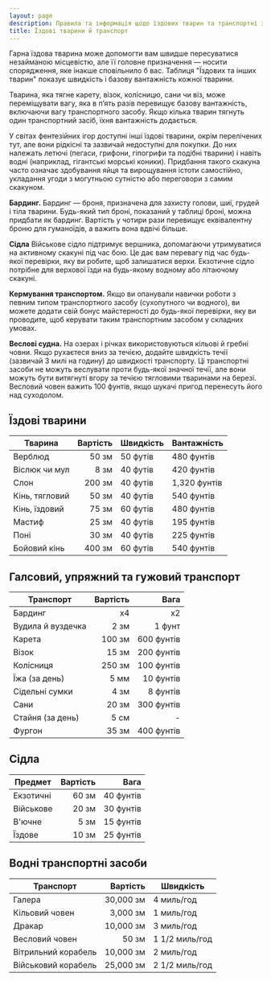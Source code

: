 ```yaml
---
layout: page
description: Правила та інформація щодо їздових тварин та транспортні засоби
title: Їздові тварини й транспорт
---
```


Гарна їздова тварина може допомогти вам швидше пересуватися незайманою місцевістю, але її головне призначення — носити спорядження, яке інакше сповільнило б вас. Таблиця "Їздових та інших тварин" показує швидкість і базову вантажність кожної тварини.

Тварина, яка тягне карету, візок, колісницю, сани чи віз, може переміщувати вагу, яка в п’ять разів перевищує базову вантажність, включаючи вагу транспортного засобу. Якщо кілька тварин тягнуть один транспортний засіб, їхня вантажність додається.

У світах фентезійних ігор доступні інші їздові тварини, окрім перелічених тут, але вони рідкісні та зазвичай недоступні для покупки. До них належать летючі (пегаси, грифони, гіпогрифи та подібні тварини) і навіть водні (наприклад, гігантські морські коники). Придбання такого скакуна часто означає здобування яйця та вирощування істоти самостійно, укладання угоди з могутньою сутністю або переговори з самим скакуном.

**Бардинг.** Бардинг — броня, призначена для захисту голови, шиї, грудей і тіла тварини. Будь-який тип броні, показаний у таблиці броні, можна придбати як бардинг. Вартість у чотири рази перевищує еквівалентну броню для гуманоїдів, а важить вона вдвічі більше.

**Сідла** Військове сідло підтримує вершника, допомагаючи утримуватися на активному скакуні під час бою. Це дає вам перевагу під час будь-якої перевірки, яку ви робите, щоб залишатися верхи. Екзотичне сідло потрібне для верхової їзди на будь-якому водному або літаючому скакуні.

**Кермування транспортом.** Якщо ви опанували навички роботи з певним типом транспортного засобу (сухопутного чи водного), ви можете додати свій бонус майстерності до будь-якої перевірки, яку ви проводите, щоб керувати таким транспортним засобом у складних умовах.

**Веслові судна.** На озерах і річках використовуються кільові й гребні човни. Якщо рухаєтеся вниз за течією, додайте швидкість течії (зазвичай 3 милі на годину) до швидкості транспорту. Ці транспортні засоби не можуть веслувати проти будь-якої значної течії, але вони можуть бути витягнуті вгору за течією тягловими тваринами на березі. Весловий човен важить 100 фунтів, якщо шукачі пригод перенесуть його над суходолом.

## Їздові тварини

| Тварина        | Вартість | Швидкість | Вантажність  |
| -------------- | --------:| --------- | ------------ |
| Верблюд        |    50 зм | 50 футів  | 480 фунтів   |
| Віслюк чи мул  |     8 зм | 40 футів  | 420 фунтів   |
| Слон           |   200 зм | 40 футів  | 1,320 фунтів |
| Кінь, тягловий |    50 зм | 40 футів  | 540 фунтів   |
| Кінь, їздовий  |    75 зм | 60 футів  | 480 фунтів   |
| Мастиф         |    25 зм | 40 футів  | 195 фунтів   |
| Поні           |    30 зм | 40 футів  | 225 фунтів   |
| Бойовий кінь   |   400 зм | 60 футів  | 540 фунтів   |

## Галсовий, упряжний та гужовий транспорт

| Транспорт         | Вартість |       Вага |
| ----------------- | --------:| ----------:|
| Бардинг           |       х4 |         х2 |
| Вудила й вуздечка |     2 зм |     1 фунт |
| Карета            |   100 зм | 600 фунтів |
| Візок             |    15 зм | 200 фунтів |
| Колісниця         |   250 зм | 100 фунтів |
| Їжа (за день)     |     5 мм |  10 фунтів |
| Сідельні сумки    |     4 зм |   8 фунтів |
| Сани              |    20 зм | 300 фунтів |
| Стайня (за день)  |     5 см |          - |
| Фургон            |    35 зм | 400 фунтів |

## Сідла

| Предмет   | Вартість |      Вага |
| --------- | --------:| ---------:|
| Екзотичні |    60 зм | 40 фунтів |
| Військове |    20 зм | 30 фунтів |
| В'ючне    |     5 зм | 15 фунтів |
| Їздове    |    10 зм | 25 фунтів |

## Водні транспортні засоби

| Транспорт           |  Вартість | Швидкість      |
| ------------------- | ---------:| -------------- |
| Галера              | 30,000 зм | 4 миль/год     |
| Кільовий човен      |  3,000 зм | 1 миль/год     |
| Дракар              | 10,000 зм | 3 миль/год     |
| Весловий човен      |     50 зм | 1 1/2 миль/год |
| Вітрильний корабель | 10,000 зм | 2 миль/год     |
| Військовий корабель | 25,000 зм | 2 1/2 миль/год |
